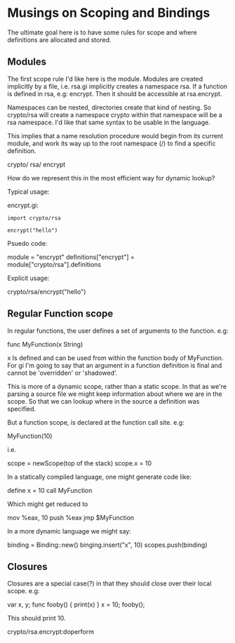 # Musings on Scoping and Bindings

The ultimate goal here is to have some rules for scope and where definitions
are allocated and stored.

## Modules

The first scope rule I'd like here is the module. Modules are created
implicitly by a file, i.e. rsa.gi implicitly creates a namespace rsa. If a
function is defined in rsa, e.g: encrypt. Then it should be accessible at
rsa.encrypt.

Namespaces can be nested, directories create that kind of nesting. So
crypto/rsa will create a namespace crypto within that namespace will be a rsa
namespace. I'd like that same syntax to be usable in the language.

This implies that a name resolution procedure would begin from its current
module, and work its way up to the root namespace (/) to find a specific
definition.

  crypto/
    rsa/
      encrypt

How do we represent this in the most efficient way for dynamic lookup?

Typical usage:

  encrypt.gi:

    import crypto/rsa

    encrypt("hello")

Psuedo code:

  module = "encrypt"
  definitions["encrypt"] = module["crypto/rsa"].definitions

Explicit usage:

  crypto/rsa/encrypt("hello")

## Regular Function scope

In regular functions, the user defines a set of arguments to the function. e.g:

  func MyFunction(x String)

x Is defined and can be used from within the function body of MyFunction. For
gi I'm going to say that an argument in a function definition is final and
cannot be 'overridden' or 'shadowed'.

This is more of a dynamic scope, rather than a static scope. In that as we're
parsing a source file we might keep information about where we are in the
scope. So that we can lookup where in the source a definition was specified.

But a function scope, is declared at the function call site. e.g:

  MyFunction(10)

i.e.

  scope = newScope(top of the stack)
  scope.x = 10

In a statically compiled language, one might generate code like:

  define x = 10
  call MyFunction

Which might get reduced to

  mov %eax, 10
  push %eax
  jmp $MyFunction

In a more dynamic language we might say:

  binding = Binding::new()
  binging.insert("x", 10)
  scopes.push(binding)

## Closures

Closures are a special case(?) in that they should close over their local
scope. e.g:

  var x, y;
  func fooby() {
    print(x)
  }
  x = 10;
  fooby();

This should print 10.

crypto/rsa.encrypt:doperform
